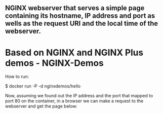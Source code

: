 NGINX webserver that serves a simple page containing its hostname, IP address and port as wells as the request URI and the local time of the webserver.
---

# Based on NGINX and NGINX Plus demos - NGINX-Demos


How to run:

$ docker run -P -d nginxdemos/hello

Now, assuming we found out the IP address and the port that mapped to port 80 on the container, in a browser we can make a request to the webserver and get the page below:
